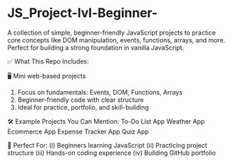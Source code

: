 # JS_Project-lvl-Beginner-
A collection of simple, beginner-friendly JavaScript projects to practice core concepts like DOM manipulation, events, functions, arrays, and more. Perfect for building a strong foundation in vanilla JavaScript.    

✅ What This Repo Includes:

🖥️ Mini web-based projects
1) Focus on fundamentals: Events, DOM, Functions, Arrays
2) Beginner-friendly code with clear structure
3) Ideal for practice, portfolio, and skill-building

🛠️ Example Projects You Can Mention:
To-Do List App
Weather App
Ecommerce App
Expense Tracker App
Quiz App

🌱 Perfect For:
(i) Beginners learning JavaScript
(ii) Practicing project structure
(iii) Hands-on coding experience
(iv) Building GitHub portfolio
